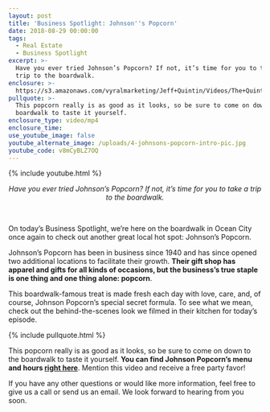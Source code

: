 ```yaml
---
layout: post
title: 'Business Spotlight: Johnson''s Popcorn'
date: 2018-08-29 00:00:00
tags:
  - Real Estate
  - Business Spotlight
excerpt: >-
  Have you ever tried Johnson’s Popcorn? If not, it’s time for you to take a
  trip to the boardwalk.
enclosure: >-
  https://s3.amazonaws.com/vyralmarketing/Jeff+Quintin/Videos/The+Quintin+Group+-+Business+Spotlight-+Johnson%2527s+Popcorn.mp4
pullquote: >-
  This popcorn really is as good as it looks, so be sure to come on down to the
  boardwalk to taste it yourself.
enclosure_type: video/mp4
enclosure_time:
use_youtube_image: false
youtube_alternate_image: /uploads/4-johnsons-popcorn-intro-pic.jpg
youtube_code: v8mCyBLZ7OQ
---
```


{% include youtube.html %}

<center><em>Have you ever tried Johnson&rsquo;s Popcorn? If not, it&rsquo;s time for you to take a trip to the boardwalk.</em></center>

&nbsp;

On today’s Business Spotlight, we’re here on the boardwalk in Ocean City once again to check out another great local hot spot: Johnson’s Popcorn.

Johnson’s Popcorn has been in business since 1940 and has since opened two additional locations to facilitate their growth. **Their gift shop has apparel and gifts for all kinds of occasions, but the business’s true staple is one thing and one thing alone: popcorn**.

This boardwalk-famous treat is made fresh each day with love, care, and, of course, Johnson Popcorn’s special secret formula. To see what we mean, check out the behind-the-scenes look we filmed in their kitchen for today’s episode.

{% include pullquote.html %}

This popcorn really is as good as it looks, so be sure to come on down to the boardwalk to taste it yourself. **You can find Johnson Popcorn’s menu and hours [right here](http://www.johnsonspopcorn.com/)**. Mention this video and receive a free party favor!

If you have any other questions or would like more information, feel free to give us a call or send us an email. We look forward to hearing from you soon.